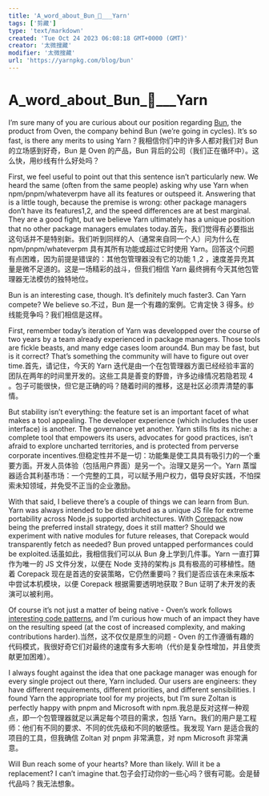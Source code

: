 ```yaml
---
title: 'A_word_about_Bun_💬___Yarn'
tags: ['剪藏']
type: 'text/markdown'
created: 'Tue Oct 24 2023 06:08:18 GMT+0000 (GMT)'
creator: '太微搜藏'
modifier: '太微搜藏'
url: 'https://yarnpkg.com/blog/bun'
---
```


# A_word_about_Bun_💬___Yarn

I’m sure many of you are curious about our position regarding [Bun](https://bun.sh/), the product from Oven, the company behind Bun (we’re going in cycles). It’s so fast, is there any merits to using Yarn？我相信你们中的许多人都对我们对 Bun 的立场感到好奇，Bun 是 Oven 的产品，Bun 背后的公司（我们正在循环中）。这么快，用纱线有什么好处吗？

First, we feel useful to point out that this sentence isn’t particularly new. We heard the same (often from the same people) asking why use Yarn when npm/pnpm/whateverpm have all its features or outspeed it. Answering that is a little tough, because the premise is wrong: other package managers don’t have its features1,2, and the speed differences are at best marginal. They are a good fight, but we believe Yarn ultimately has a unique position that no other package managers emulates today.首先，我们觉得有必要指出这句话并不是特别新。我们听到同样的人（通常来自同一个人）问为什么在 npm/pnpm/whateverpm 具有其所有功能或超过它时使用 Yarn。回答这个问题有点困难，因为前提是错误的：其他包管理器没有它的功能 1 ,2 ，速度差异充其量是微不足道的。这是一场精彩的战斗，但我们相信 Yarn 最终拥有今天其他包管理器无法模仿的独特地位。

Bun is an interesting case, though. It’s definitely much faster3. Can Yarn compete? We believe so.不过，Bun 是一个有趣的案例。它肯定快 3 得多。纱线能竞争吗？我们相信是这样。

First, remember today’s iteration of Yarn was developped over the course of two years by a team already experienced in package managers. Those tools are fickle beasts, and many edge cases loom around4. Bun may be fast, but is it correct? That’s something the community will have to figure out over time.首先，请记住，今天的 Yarn 迭代是由一个在包管理器方面已经经验丰富的团队在两年的时间里开发的。这些工具是善变的野兽，许多边缘情况若隐若现 4 。包子可能很快，但它是正确的吗？随着时间的推移，这是社区必须弄清楚的事情。

But stability isn’t everything: the feature set is an important facet of what makes a tool appealing. The developer experience (which includes the user interface) is another. The governance yet another. Yarn stills fits its niche: a complete tool that empowers its users, advocates for good practices, isn’t afraid to explore uncharted territories, and is protected from perverse corporate incentives.但稳定性并不是一切：功能集是使工具具有吸引力的一个重要方面。开发人员体验（包括用户界面）是另一个。治理又是另一个。Yarn 蒸馏器适合其利基市场：一个完整的工具，可以赋予用户权力，倡导良好实践，不怕探索未知领域，并免受不正当的企业激励。

With that said, I believe there’s a couple of things we can learn from Bun. Yarn was always intended to be distributed as a unique JS file for extreme portability across Node.js supported architectures. With [Corepack](https://nodejs.org/api/corepack.html) now being the preferred install strategy, does it still matter? Should we experiment with native modules for future releases, that Corepack would transparently fetch as needed? Bun proved untapped performances could be exploited.话虽如此，我相信我们可以从 Bun 身上学到几件事。Yarn 一直打算作为唯一的 JS 文件分发，以便在 Node 支持的架构.js 具有极高的可移植性。随着 Corepack 现在是首选的安装策略，它仍然重要吗？我们是否应该在未来版本中尝试本机模块，以便 Corepack 根据需要透明地获取？Bun 证明了未开发的表演可以被利用。

Of course it’s not just a matter of being native - Oven’s work follows [interesting code patterns](https://twitter.com/jarredsumner/status/1708650105828692054), and I’m curious how much of an impact they have on the resulting speed (at the cost of increased complexity, and making contributions harder).当然，这不仅仅是原生的问题 - Oven 的工作遵循有趣的代码模式，我很好奇它们对最终的速度有多大影响（代价是复杂性增加，并且使贡献更加困难）。

I always fought against the idea that one package manager was enough for every single project out there, Yarn included. Our users are engineers: they have different requirements, different priorities, and different sensibilities. I found Yarn the appropriate tool for my projects, but I’m sure Zoltan is perfectly happy with pnpm and Microsoft with npm.我总是反对这样一种观点，即一个包管理器就足以满足每个项目的需求，包括 Yarn。我们的用户是工程师：他们有不同的要求、不同的优先级和不同的敏感性。我发现 Yarn 是适合我的项目的工具，但我确信 Zoltan 对 pnpm 非常满意，对 npm Microsoft 非常满意。

Will Bun reach some of your hearts? More than likely. Will it be a replacement? I can’t imagine that.包子会打动你的一些心吗？很有可能。会是替代品吗？我无法想象。
